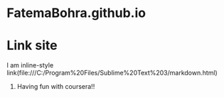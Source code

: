 # FatemaBohra.github.io
# Link site
I am inline-style link(file:///C:/Program%20Files/Sublime%20Text%203/markdown.html)
1. Having fun with coursera!!
